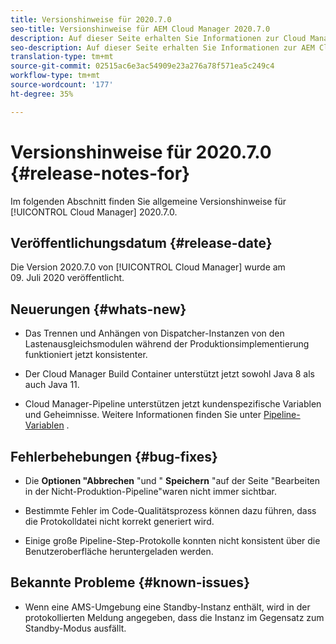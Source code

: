 ```yaml
---
title: Versionshinweise für 2020.7.0
seo-title: Versionshinweise für AEM Cloud Manager 2020.7.0
description: Auf dieser Seite erhalten Sie Informationen zur Cloud Manager-Version 2020.7.0.
seo-description: Auf dieser Seite erhalten Sie Informationen zur AEM Cloud Manager-Version 2020.7.0.
translation-type: tm+mt
source-git-commit: 02515ac6e3ac54909e23a276a78f571ea5c249c4
workflow-type: tm+mt
source-wordcount: '177'
ht-degree: 35%

---
```


# Versionshinweise für 2020.7.0 {#release-notes-for}

Im folgenden Abschnitt finden Sie allgemeine Versionshinweise für [!UICONTROL Cloud Manager] 2020.7.0.

## Veröffentlichungsdatum {#release-date}

Die Version 2020.7.0 von [!UICONTROL Cloud Manager] wurde am 09. Juli 2020 veröffentlicht.

## Neuerungen {#whats-new}

* Das Trennen und Anhängen von Dispatcher-Instanzen von den Lastenausgleichsmodulen während der Produktionsimplementierung funktioniert jetzt konsistenter.

* Der Cloud Manager Build Container unterstützt jetzt sowohl Java 8 als auch Java 11.

* Cloud Manager-Pipeline unterstützen jetzt kundenspezifische Variablen und Geheimnisse. Weitere Informationen finden Sie unter [Pipeline-Variablen](/help/using/create-an-application-project.md#pipeline-variables) .

## Fehlerbehebungen {#bug-fixes}

* Die **Optionen &quot;Abbrechen** &quot;und &quot; **Speichern** &quot;auf der Seite &quot;Bearbeiten in der Nicht-Produktion-Pipeline&quot;waren nicht immer sichtbar.

* Bestimmte Fehler im Code-Qualitätsprozess können dazu führen, dass die Protokolldatei nicht korrekt generiert wird.

* Einige große Pipeline-Step-Protokolle konnten nicht konsistent über die Benutzeroberfläche heruntergeladen werden.

## Bekannte Probleme {#known-issues}

* Wenn eine AMS-Umgebung eine Standby-Instanz enthält, wird in der protokollierten Meldung angegeben, dass die Instanz im Gegensatz zum Standby-Modus ausfällt.
